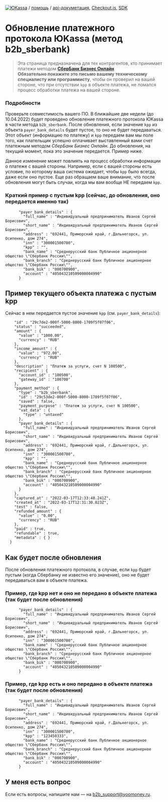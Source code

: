 [![ЮKassa](/i/yookassalogo.png "ЮKassa")](https://yookassa.ru) / [помощь](https://yookassa.ru/docs/support) / [api-докуметация](https://yookassa.ru/developers), [Checkout.js](https://yookassa.ru/developers/payment-forms/other/yc-js), [SDK](https://yookassa.ru/developers/using-api/using-sdks)

# Обновление платежного протокола ЮKassa (метод b2b_sberbank)

> Эта страница предназначена для тех контрагентов, кто принимает платежи методом **[СберБанк Бизнес Онлайн](https://yookassa.ru/developers/payment-acceptance/integration-scenarios/manual-integration/other/b2b-sberbank)**  
> **Обязательно покажите это письмо вашему техническому специалисту или программисту**, чтобы он проверил на вашей стороне, что при отсутствии `kpp` в объекте платежа, не ломался процесс обработки платежа на вашей стороне.

### Подробности

Проверьте совместимость вашего ПО. В ближайшие две недели (до 10.04.2022) будет проведено обновление платежного протокола ЮKassa в части метода `b2b_sberbank`. После обновления, если значение `kpp` из объекта `payer_bank_details` будет пустое, то оно не будет передаваться. Этот объект (информацию по платежу) и `kpp` передаем вам мы поле того, как плательщик успешно оплачивает выставленный вами счет платежным методом *СберБанк Бизнес Онлайн*.  До обновления, на текущий момент, пока это значение передается. Пример ниже.

Данное изменение может повлиять на процесс обработки информации о платеже с вашей стороны. Например, если с вашей стороны есть условие, по которому ваша система ожидает, чтобы `kpp` было всегда, даже если оно пустое. Еще раз обращаем ваше внимание, что после обновления могут быть случаи, когда мы вам вообще НЕ передаем `kpp`.

### Краткий пример с пустым kpp (сейчас, до обновления, оно передается именно так)
```
      "payer_bank_details" : {
        "full_name" : "Индивидуальный предприниматель Иванов Сергей Борисович",
        "short_name" : "Индивидуальный предприниматель Иванов Сергей Борисович",
        "address" : "692441, Приморский край, г.Дальнегорск, ул. Осипенко, дом 274",
        "inn" : "300001500700",
        "kpp" : "",
        "bank_name" : "Среднерусский банк Публичное акционерное общество \"Сбербанк России\"",
        "bank_branch" : "Среднерусский банк Публичное акционерное общество \"Сбербанк России\"",
        "bank_bik" : "000700900",
        "account" : "405043210509000004990"
      }
```

## Пример текущего объекта платежа с пустым kpp
Сейчас в нем передается пустое значение `kpp` (см. `payer_bank_details`):
```{
    "id" : "29c7de2-000f-5000-8000-1709f5f07f06",
    "status" : "succeeded",
    "amount" : {
      "value" : "1000.00",
      "currency" : "RUB"
    },
    "income_amount" : {
      "value" : "972.00",
      "currency" : "RUB"
    },
    "description" : "Платеж за услуги, счет N 100500",
    "recipient" : {
      "account_id" : "100500",
      "gateway_id" : "100700"
    },
    "payment_method" : {
      "type" : "b2b_sberbank",
      "id" : "29c53de2-000f-5000-8000-1709f5f07f06",
      "saved" : false,
      "payment_purpose" : "Платеж за услуги, счет N 100500",
      "vat_data" : {
        "type" : "untaxed"
      },
      "payer_bank_details" : {
        "full_name" : "Индивидуальный предприниматель Иванов Сергей Борисович",
        "short_name" : "Индивидуальный предприниматель Иванов Сергей Борисович",
        "address" : "692441, Приморский край, г.Дальнегорск, ул. Осипенко, дом 274",
        "inn" : "300001500700",
        "kpp" : "",
        "bank_name" : "Среднерусский банк Публичное акционерное общество \"Сбербанк России\"",
        "bank_branch" : "Среднерусский банк Публичное акционерное общество \"Сбербанк России\"",
        "bank_bik" : "000700900",
        "account" : "405043210509000004990"
      }
    },
    "captured_at" : "2022-03-17T12:33:48.241Z",
    "created_at" : "2022-03-17T12:31:30.023Z",
    "test" : false,
    "refunded_amount" : {
      "value" : "0.00",
      "currency" : "RUB"
    },
    "paid" : true,
    "refundable" : true,
    "metadata" : { }
  }
```

## Как будет после обновления

После обновления платежного протокола, в случае, если `kpp` будет пустым (когда Сбербанку не известно его значение), оно не будет передаваться вам в объекте платежа.

### Пример, где kpp нет и оно не передано в объекте платежа (так будет после обновления)
```
      "payer_bank_details" : {
        "full_name" : "Индивидуальный предприниматель Иванов Сергей Борисович",
        "short_name" : "Индивидуальный предприниматель Иванов Сергей Борисович",
        "address" : "692441, Приморский край, г.Дальнегорск, ул. Осипенко, дом 274",
        "inn" : "300001500700",
        "bank_name" : "Среднерусский банк Публичное акционерное общество \"Сбербанк России\"",
        "bank_branch" : "Среднерусский банк Публичное акционерное общество \"Сбербанк России\"",
        "bank_bik" : "000700900",
        "account" : "405043210509000004990"
      }
```

### Пример, где kpp есть и оно передано в объекте платежа (так будет после обновления)

```
      "payer_bank_details" : {
        "full_name" : "Индивидуальный предприниматель Иванов Сергей Борисович",
        "short_name" : "Индивидуальный предприниматель Иванов Сергей Борисович",
        "address" : "692441, Приморский край, г.Дальнегорск, ул. Осипенко, дом 274",
        "inn" : "300001500700",
        "kpp" : "123450333",
        "bank_name" : "Среднерусский банк Публичное акционерное общество \"Сбербанк России\"",
        "bank_branch" : "Среднерусский банк Публичное акционерное общество \"Сбербанк России\"",
        "bank_bik" : "000700900",
        "account" : "405043210509000004990"
      }
```

## У меня есть вопрос

Если есть вопросы, напишите нам — на b2b_support@yoomoney.ru.
